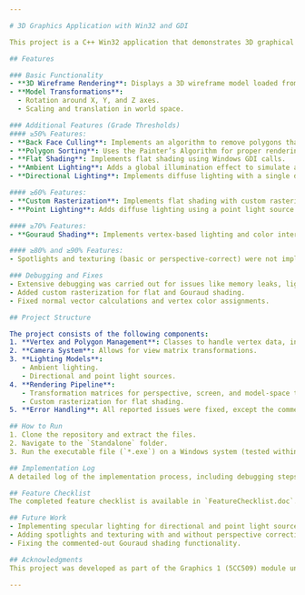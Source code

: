 ```yaml
---

# 3D Graphics Application with Win32 and GDI

This project is a C++ Win32 application that demonstrates 3D graphical functionality using GDI (Graphics Device Interface) calls. The application features an automated, self-running 3D model showcasing various transformations, shading techniques, and lighting effects. It was developed as part of a university course project to explore the fundamentals of 3D graphics rendering, transformations, and lighting models.

## Features

### Basic Functionality
- **3D Wireframe Rendering**: Displays a 3D wireframe model loaded from an `.MD2` file.
- **Model Transformations**:
  - Rotation around X, Y, and Z axes.
  - Scaling and translation in world space.

### Additional Features (Grade Thresholds)
#### ≥50% Features:
- **Back Face Culling**: Implements an algorithm to remove polygons that should not be visible.
- **Polygon Sorting**: Uses the Painter’s Algorithm for proper rendering order.
- **Flat Shading**: Implements flat shading using Windows GDI calls.
- **Ambient Lighting**: Adds a global illumination effect to simulate ambient light.
- **Directional Lighting**: Implements diffuse lighting with a single directional light source.

#### ≥60% Features:
- **Custom Rasterization**: Implements flat shading with custom rasterization code.
- **Point Lighting**: Adds diffuse lighting using a point light source.

#### ≥70% Features:
- **Gouraud Shading**: Implements vertex-based lighting and color interpolation (implementation attempted but commented out due to runtime errors).

#### ≥80% and ≥90% Features:
- Spotlights and texturing (basic or perspective-correct) were not implemented in this project.

### Debugging and Fixes
- Extensive debugging was carried out for issues like memory leaks, lighting inaccuracies, and incorrect model transformations.
- Added custom rasterization for flat and Gouraud shading.
- Fixed normal vector calculations and vertex color assignments.

## Project Structure

The project consists of the following components:
1. **Vertex and Polygon Management**: Classes to handle vertex data, including 3D coordinates, normals, and colors.
2. **Camera System**: Allows for view matrix transformations.
3. **Lighting Models**:
   - Ambient lighting.
   - Directional and point light sources.
4. **Rendering Pipeline**:
   - Transformation matrices for perspective, screen, and model-space transformations.
   - Custom rasterization for flat shading.
5. **Error Handling**: All reported issues were fixed, except the commented-out Gouraud shading.

## How to Run
1. Clone the repository and extract the files.
2. Navigate to the `Standalone` folder.
3. Run the executable file (`*.exe`) on a Windows system (tested within University labs).

## Implementation Log
A detailed log of the implementation process, including debugging steps and challenges faced, is provided in the `WorkDiary.docx` file.

## Feature Checklist
The completed feature checklist is available in `FeatureChecklist.doc`. It summarizes the functionality implemented and any known limitations.

## Future Work
- Implementing specular lighting for directional and point light sources.
- Adding spotlights and texturing with and without perspective correction.
- Fixing the commented-out Gouraud shading functionality.

## Acknowledgments
This project was developed as part of the Graphics 1 (5CC509) module under the guidance of university staff.

---
```

